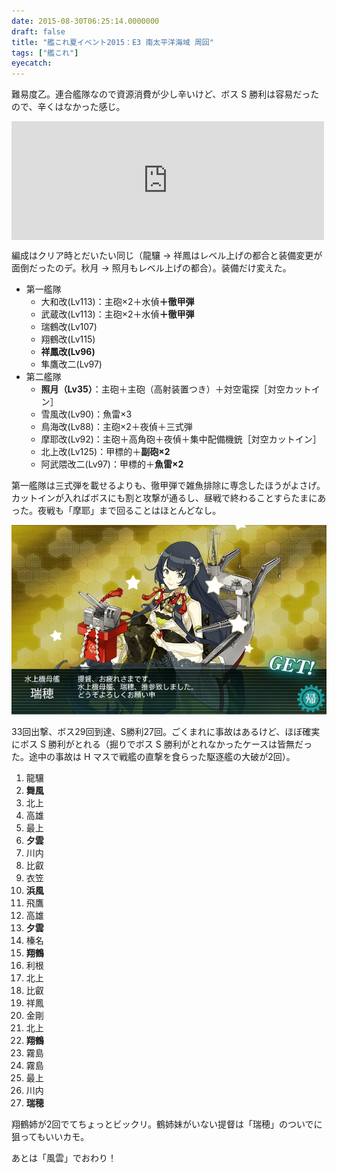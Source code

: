 ```yaml
---
date: 2015-08-30T06:25:14.0000000
draft: false
title: "艦これ夏イベント2015：E3 南太平洋海域 周回"
tags: ["艦これ"]
eyecatch: 
---
```

<p>難易度乙。連合艦隊なので資源消費が少し辛いけど、ボス S 勝利は容易だったので、辛くはなかった感じ。</p><p><iframe src="https://hatenablog-parts.com/embed?url=https%3A%2F%2Fblog.daruyanagi.jp%2Fentry%2F2015%2F08%2F12%2F180857" title="艦これ夏イベント2015：E3 南太平洋海域 - だるろぐ" class="embed-card embed-blogcard" scrolling="no" frameborder="0" style="display: block; width: 100%; height: 190px; max-width: 500px; margin: 10px 0px;"></iframe></p><p>編成はクリア時とだいたい同じ（龍驤 → 祥鳳はレベル上げの都合と装備変更が面倒だったのデ。秋月 → 照月もレベル上げの都合）。装備だけ変えた。</p>

<ul>
<li>第一艦隊
<ul>
<li>大和改(Lv113)：主砲×2＋水偵<b>＋徹甲弾</b></li>
<li>武蔵改(Lv113)：主砲×2＋水偵<b>＋徹甲弾</b></li>
<li>瑞鶴改(Lv107)</li>
<li>翔鶴改(Lv115)</li>
<li><b>祥鳳改(Lv96)</b></li>
<li>隼鷹改二(Lv97)</li>
</ul></li>
<li>第二艦隊
<ul>
<li><b>照月（Lv35）</b>：主砲＋主砲（高射装置つき）＋対空電探［対空カットイン］</li>
<li>雪風改(Lv90)：魚雷×3</li>
<li>鳥海改(Lv88)：主砲×2＋夜偵＋三式弾</li>
<li>摩耶改(Lv92)：主砲＋高角砲＋夜偵＋集中配備機銃［対空カットイン］</li>
<li>北上改(Lv125)：甲標的＋<b>副砲×2</b></li>
<li>阿武隈改二(Lv97)：甲標的＋<b>魚雷×2</b></li>
</ul></li>
</ul><p>第一艦隊は三式弾を載せるよりも、徹甲弾で雑魚排除に専念したほうがよさげ。カットインが入ればボスにも割と攻撃が通るし、昼戦で終わることすらたまにあった。夜戦も「摩耶」まで回ることはほとんどなし。</p><p><span itemscope itemtype="http://schema.org/Photograph"><img src="20150830061949.png" alt="f:id:daruyanagi:20150830061949p:plain" title="f:id:daruyanagi:20150830061949p:plain" class="hatena-fotolife" itemprop="image"></span></p><p>33回出撃、ボス29回到達、S勝利27回。ごくまれに事故はあるけど、ほぼ確実にボス S 勝利がとれる（掘りでボス S 勝利がとれなかったケースは皆無だった。途中の事故は H マスで戦艦の直撃を食らった駆逐艦の大破が2回）。</p>

<ol>
<li>龍驤</li>
<li><b>舞風</b></li>
<li>北上</li>
<li>高雄</li>
<li>最上</li>
<li><b>夕雲</b></li>
<li>川内</li>
<li>比叡</li>
<li>衣笠</li>
<li><b>浜風</b></li>
<li>飛鷹</li>
<li>高雄</li>
<li><b>夕雲</b></li>
<li>榛名</li>
<li><b>翔鶴</b></li>
<li>利根</li>
<li>北上</li>
<li>比叡</li>
<li>祥鳳</li>
<li>金剛</li>
<li>北上</li>
<li><b>翔鶴</b></li>
<li>霧島</li>
<li>霧島</li>
<li>最上</li>
<li>川内</li>
<li><b>瑞穂</b></li>
</ol><p>翔鶴姉が2回でてちょっとビックリ。鶴姉妹がいない提督は「瑞穂」のついでに狙ってもいいカモ。</p><p>あとは「風雲」でおわり！</p>
